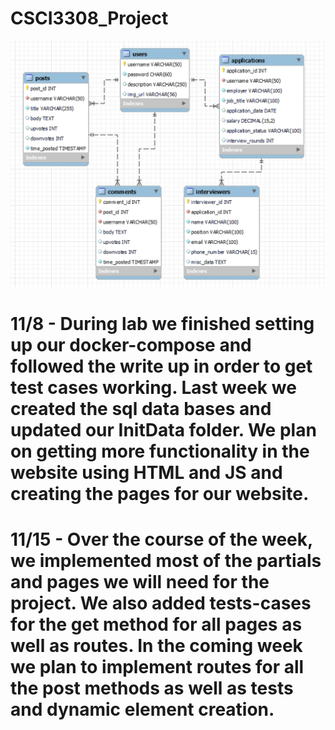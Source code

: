 # CSCI3308_Project

![ER Diagram]({67C50305-9542-4BD8-B0FE-C650F4849E44}.png)

# 11/8 - During lab we finished setting up our docker-compose and followed the write up in order to get test cases working. Last week we created the sql data bases and updated our InitData folder. We plan on getting more functionality in the website using HTML and JS and creating the pages for our website.

# 11/15 - Over the course of the week, we implemented most of the partials and pages we will need for the project. We also added tests-cases for the get method for all pages as well as routes. In the coming week we plan to implement routes for all the post methods as well as tests and dynamic element creation.